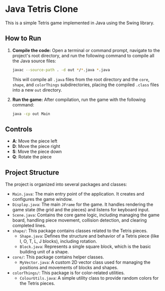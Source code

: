 # Java Tetris Clone

This is a simple Tetris game implemented in Java using the Swing library.

## How to Run

1.  **Compile the code:**
    Open a terminal or command prompt, navigate to the project's root directory, and run the following command to compile all the Java source files:
    ```bash
    javac --source-path . -d out */*.java *.java
    ```
    This will compile all `.java` files from the root directory and the `core`, `shape`, and `colorThings` subdirectories, placing the compiled `.class` files into a new `out` directory.

2.  **Run the game:**
    After compilation, run the game with the following command:
    ```bash
    java -cp out Main
    ```

## Controls

-   **A**: Move the piece left
-   **D**: Move the piece right
-   **S**: Move the piece down
-   **Q**: Rotate the piece

## Project Structure

The project is organized into several packages and classes:

-   `Main.java`: The main entry point of the application. It creates and configures the game window.
-   `Display.java`: The main `JFrame` for the game. It handles rendering the game state (the grid and the pieces) and listens for keyboard input.
-   `Scene.java`: Contains the core game logic, including managing the game board, handling piece movement, collision detection, and clearing completed lines.
-   `shape/`: This package contains classes related to the Tetris pieces.
    -   `Shape.java`: Defines the structure and behavior of a Tetris piece (like I, O, T, L, J blocks), including rotation.
    -   `Block.java`: Represents a single square block, which is the basic building unit of a shape.
-   `core/`: This package contains helper classes.
    -   `MyVector.java`: A custom 2D vector class used for managing the positions and movements of blocks and shapes.
-   `colorThings/`: This package is for color-related utilities.
    -   `ColourUtils.java`: A simple utility class to provide random colors for the Tetris pieces.
